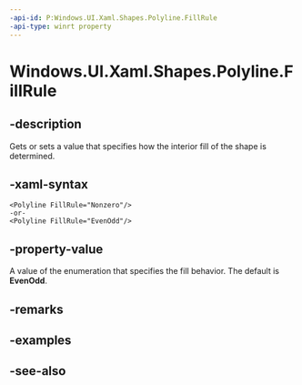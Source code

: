 ```yaml
---
-api-id: P:Windows.UI.Xaml.Shapes.Polyline.FillRule
-api-type: winrt property
---
```


<!-- Property syntax
public Windows.UI.Xaml.Media.FillRule FillRule { get;  set; }
-->

# Windows.UI.Xaml.Shapes.Polyline.FillRule

## -description
Gets or sets a value that specifies how the interior fill of the shape is determined.



## -xaml-syntax
```xaml
<Polyline FillRule="Nonzero"/>
-or-
<Polyline FillRule="EvenOdd"/>
```


## -property-value
A value of the enumeration that specifies the fill behavior. The default is **EvenOdd**.

## -remarks

## -examples

## -see-also

